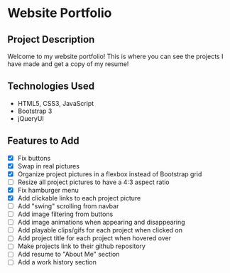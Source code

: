 # Website Portfolio

## Project Description

Welcome to my website portfolio! This is where you can see the projects I have made and get a copy of my resume!

## Technologies Used

- HTML5, CSS3, JavaScript
- Bootstrap 3
- jQueryUI

## Features to Add

- [x] Fix buttons
- [x] Swap in real pictures
- [x] Organize project pictures in a flexbox instead of Bootstrap grid
- [ ] Resize all project pictures to have a 4:3 aspect ratio
- [x] Fix hamburger menu
- [x] Add clickable links to each project picture
- [ ] Add "swing" scrolling from navbar
- [ ] Add image filtering from buttons
- [ ] Add image animations when appearing and disappearing
- [ ] Add playable clips/gifs for each project when clicked on
- [ ] Add project title for each project when hovered over
- [ ] Make projects link to their github repository
- [ ] Add resume to "About Me" section
- [ ] Add a work history section